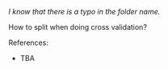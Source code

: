 *I know that there is a typo in the folder name.*

How to split when doing cross validation?

References:

* TBA
